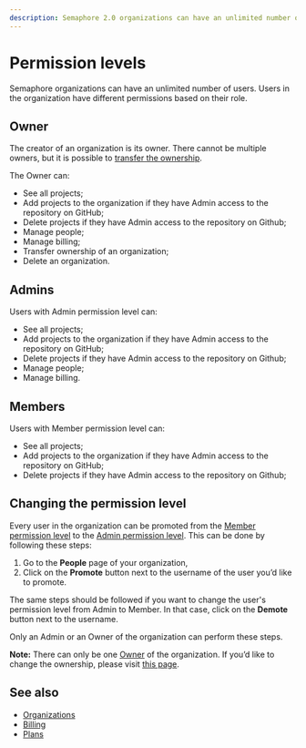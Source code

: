 ```yaml
---
description: Semaphore 2.0 organizations can have an unlimited number of users. Users in the organization have different permissions based on their role.
---
```


# Permission levels

Semaphore organizations can have an unlimited number of users. Users in the organization
have different permissions based on their role.

## Owner

The creator of an organization is its owner. There cannot be multiple owners, but
it is possible to [transfer the ownership](https://docs.semaphoreci.com/account-management/organizations/#transferring-ownership-of-an-organization).

The Owner can:

- See all projects;
- Add projects to the organization if they have Admin access to the repository on GitHub;
- Delete projects if they have Admin access to the repository on Github;
- Manage people;
- Manage billing;
- Transfer ownership of an organization;
- Delete an organization.

## Admins

Users with Admin permission level can:

- See all projects;
- Add projects to the organization if they have Admin access to the 
repository on GitHub;
- Delete projects if they have Admin access to the repository on Github;
- Manage people;
- Manage billing.

## Members

Users with Member permission level can:

- See all projects;
- Add projects to the organization if they have Admin access to the 
repository on GitHub;
- Delete projects if they have Admin access to the repository on Github;

## Changing the permission level

Every user in the organization can be promoted from the [Member permission 
level](https://docs.semaphoreci.com/account-management/permission-levels/#members) to the [Admin permission level](https://docs.semaphoreci.com/account-management/permission-levels/#admin). This can be done by following these steps:

1. Go to the **People** page of your organization,
2. Click on the **Promote** button next to the username of the user you’d like to promote.

The same steps should be followed if you want to change the user's permission level from 
Admin to Member. In that case, click on the **Demote** button next to the username.

Only an Admin or an Owner of the organization can perform these steps.

**Note:** There can only be one [Owner](https://docs.semaphoreci.com/account-management/permission-levels/#owner) of the organization. If you’d like to change the 
ownership, please visit [this page](https://docs.semaphoreci.com/account-management/organizations/#transferring-ownership-of-an-organization).

## See also

- [Organizations](https://docs.semaphoreci.com/account-management/organizations/)
- [Billing](https://docs.semaphoreci.com/account-management/billing/)
- [Plans](https://docs.semaphoreci.com/account-management/plans/)

